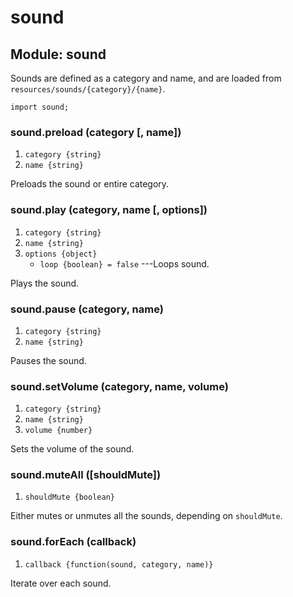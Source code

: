 # sound

## Module: sound

Sounds are defined as a category and name, and are loaded from `resources/sounds/{category}/{name}`.

~~~
import sound;
~~~

### sound.preload (category [, name])
1. `category {string}`
2. `name {string}`

Preloads the sound or entire category.

### sound.play (category, name [, options])
1. `category {string}`
2. `name {string}`
3. `options {object}`
	* `loop {boolean} = false` ---Loops sound.

Plays the sound.

### sound.pause (category, name)
1. `category {string}`
2. `name {string}`

Pauses the sound.

### sound.setVolume (category, name, volume)
1. `category {string}`
2. `name {string}`
3. `volume {number}`

Sets the volume of the sound.

### sound.muteAll ([shouldMute])
1. `shouldMute {boolean}`

Either mutes or unmutes all the sounds, depending on `shouldMute`.

### sound.forEach (callback)
1. `callback {function(sound, category, name)}`

Iterate over each sound.
